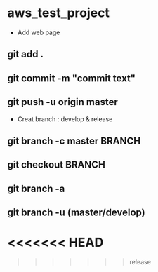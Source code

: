 # aws_test_project

- Add web page
## git add .
## git commit -m "commit text"
## git push -u origin master

- Creat branch : develop & release
## git branch -c master BRANCH
## git checkout BRANCH
## git branch -a
## git branch -u (master/develop)
<<<<<<< HEAD
=======

>>>>>>> release
